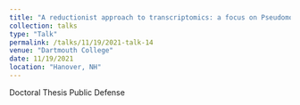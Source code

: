 ```yaml
---
title: "A reductionist approach to transcriptomics: a focus on Pseudomonas aeruginosa"
collection: talks
type: "Talk"
permalink: /talks/11/19/2021-talk-14
venue: "Dartmouth College"
date: 11/19/2021
location: "Hanover, NH"
---
```


Doctoral Thesis Public Defense
